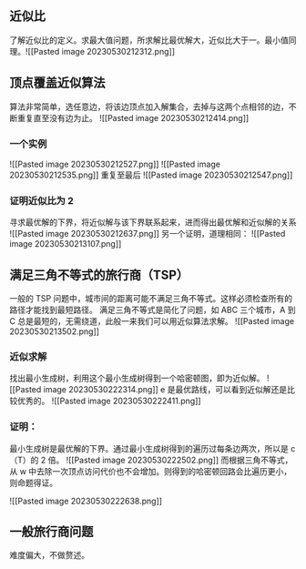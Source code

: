 ## 近似比
了解近似比的定义。求最大值问题，所求解比最优解大，近似比大于一。最小值同理。![[Pasted image 20230530212312.png]]
## 顶点覆盖近似算法
算法非常简单，选任意边，将该边顶点加入解集合，去掉与这两个点相邻的边，不断重复直至没有边为止。 ![[Pasted image 20230530212414.png]]
### 一个实例
![[Pasted image 20230530212527.png]]
![[Pasted image 20230530212535.png]]
重复至最后
![[Pasted image 20230530212547.png]]

### 证明近似比为 2
寻求最优解的下界，将近似解与该下界联系起来，进而得出最优解和近似解的关系
![[Pasted image 20230530212637.png]]
另一个证明，道理相同：
![[Pasted image 20230530213107.png]]
## 满足三角不等式的旅行商（TSP）
一般的 TSP 问题中，城市间的距离可能不满足三角不等式。这样必须检查所有的路径才能找到最短路径。
满足三角不等式是简化了问题，如 ABC 三个城市，A 到 C 总是最短的，无需绕道，此般一来我们可以用近似算法求解。 ![[Pasted image 20230530213502.png]]
### 近似求解
找出最小生成树，利用这个最小生成树得到一个哈密顿图，即为近似解。
![[Pasted image 20230530222314.png]]
e 是最优路线，可以看到近似解还是比较优秀的。 ![[Pasted image 20230530222411.png]]
### 证明：
最小生成树是最优解的下界。通过最小生成树得到的遍历过每条边两次，所以是 c（T）的 2 倍。 ![[Pasted image 20230530222502.png]]
而根据三角不等式，从 w 中去除一次顶点访问代价也不会增加。则得到的哈密顿回路会比遍历更小，则命题得证。

![[Pasted image 20230530222638.png]]
## 一般旅行商问题
难度偏大，不做赘述。
